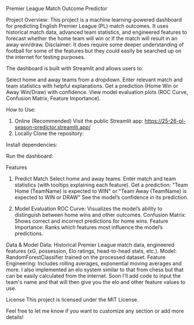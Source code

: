 Premier League Match Outcome Predictor

Project Overview:
This project is a machine learning-powered dashboard for predicting English Premier League (PL) match outcomes. 
It uses historical match data, advanced team statistics, and engineered features 
to forecast whether the home team will win or if the match will result in an away win/draw.
Disclaimer: It does require some deeper understanding of football for some of the features but they could easily be searched up on the internet for testing purposes.

The dashboard is built with Streamlit and allows users to:

Select home and away teams from a dropdown.
Enter relevant match and team statistics with helpful explanations.
Get a prediction (Home Win or Away Win/Draw) with confidence.
View model evaluation plots (ROC Curve, Confusion Matrix, Feature Importance).

How to Use:
1. Online (Recommended)
Visit the public Streamlit app:
https://25-26-pl-season-predictor.streamlit.app/
2. Locally
Clone the repository:

Install dependencies:

Run the dashboard:

Features
1. Predict Match
Select home and away teams.
Enter match and team statistics (with tooltips explaining each feature).
Get a prediction:
"Team Home (TeamName) is expected to WIN"
or "Team Away (TeamName) is expected to WIN or DRAW"
See the model’s confidence in its prediction.

3. Model Evaluation
ROC Curve: Visualizes the model’s ability to distinguish between home wins and other outcomes.
Confusion Matrix: Shows correct and incorrect predictions for home wins.
Feature Importance: Ranks which features most influence the model’s predictions.

Data & Model
Data: Historical Premier League match data, engineered features (xG, possession, Elo ratings, head-to-head stats, etc.).
Model: RandomForestClassifier trained on the processed dataset.
Feature Engineering: Includes rolling averages, exponential moving averages and more. I also implemented an elo system similar to that from chess but that can be
easily calculated from the internet. Soon I'll add code to input the team's name and that will then give you the elo and other feature values to use.

License
This project is licensed under the MIT License.

Feel free to let me know if you want to customize any section or add more details!
